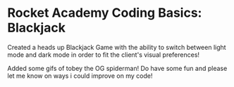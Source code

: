 # Rocket Academy Coding Basics: Blackjack
Created a heads up Blackjack Game with the ability to switch between light mode and dark mode in order to fit the client's visual preferences! 

Added some gifs of tobey the OG spiderman! Do have some fun and please let me know on ways i could improve on my code!